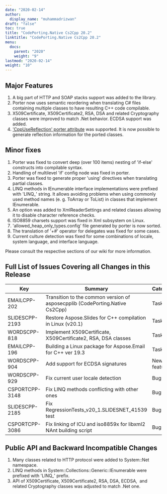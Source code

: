 ```yaml
---
date: "2020-02-14"
author:
  display_name: "muhammadrizwan"
draft: "false"
toc: true
title: "CodePorting.Native Cs2Cpp 20.2"
linktitle: "CodePorting.Native Cs2Cpp 20.2"
menu:
  docs:
    parent: "2020"
    weight: "9"
lastmod: "2020-02-14"
weight: "10"
---
```


## Major Features ##

1. A big part of HTTP and SOAP stacks support was added to the library.
1. Porter now uses semantic reordering when translating C# files containing multiple classes to have resulting C++ code compilable.
1. X509Certificate, X509Certificate2, RSA, DSA and related Cryptography classes were improved to match .Net behavior. ECDSA support was added.
1. ['CppUseReflection' porter attribute](https://docs.codeporting.com/native/cs2cpp/developer-guide/codeporting-native-cs2cpp-attributes/#HCppUseReflection) was supported. It is now possible to generate reflection information for the ported classes.

## Minor fixes ##

1. Porter was fixed to convert deep (over 100 items) nesting of 'if-else' constructs into compilable syntax.
1. Handling of multilevel 'if' config node was fixed in porter.
1. Porter was fixed to generate proper 'using' directives when translating partial classes.
1. LINQ methods in IEnumerable interface implementations were prefixed with 'LINQ_' string. It allows avoiding problems when using commonly used method names (e. g. ToArray or ToList) in classes that implement IEnumerable.
1. An option was added to XmlReaderSettings and related classes allowing it to disable character reference checks.
1. ISO8859 charsets support was fixed in Xml subsystem on Linux.
1. 'allowed_heap_only_types.config' file generated by porter is now sorted.
1. The translation of '+#' operator for delegates was fixed for some cases.
1. Current culture detection was fixed for some combinations of locale, system language, and interface language.

Please consult the respective sections of our wiki for more information.

## Full List of Issues Covering all Changes in this Release ##

| Key | Summary | Category
---| ---|  ---|
|EMAILCPP-202|Transition to the common version of asposecpplib (CodePorting.Native Cs2Cpp)|Task
|SLIDESCPP-2193|Restore Aspose.Slides for C++ compilation in Linux (v20.1)|Task
|WORDSCPP-818|Implement X509Certificate, X509Certificate2, RSA, DSA classes|Task
|EMAILCPP-196|Building a Linux package for Aspose.Email for C++ ver 19.3|Task
|WORDSCPP-904|Add support for ECDSA signatures|New feature
|WORDSCPP-929|Fix current user locale detection|Bug
|CSPORTCPP-3148|Fix LINQ methods conflicting with other ones|Bug
|SLIDESCPP-2185|Fix RegressionTests_v20_1.SLIDESNET_41539 test|Bug
|CSPORTCPP-3086|Fix linking of ICU and iso8859x for libxml2 NAnt building script|Bug

## Public API and Backward Incompatible Changes ##

1. Many classes related to HTTP protocol were added to System::Net namespace.
1. LINQ methods in System::Collections::Generic::IEnumerable<T> were prefixed with 'LINQ_' prefix.
1. API of X509Certificate, X509Certificate2, RSA, DSA, ECDSA,  and related Cryptography classes was adjusted to match .Net one.
